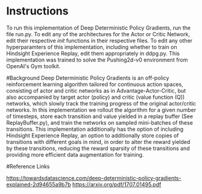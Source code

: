 

# Instructions
To run this implementation of Deep Deterministic Policy Gradients, run the file run.py. 
To edit any of the architectures for the Actor or Critic Network, edit their respective _init_ functions in their respective files.
To edit any other hyperparamters of this implementation, including whether to train on Hindsight Experience Replay, edit them appropriately in ddpg.py.
This implementation was trained to solve the Pushing2d-v0 environment from OpenAI's Gym toolkit. 

#Background
Deep Deterministic Policy Gradients is an off-policy reinforcement learning algorithm tailored for continuous action spaces, consisting of actor and critic networks as in 
Advantage-Actor-Critic, but also accompanied by target actor (policy) and critic (value function (Q)) networks, which slowly track the training progress of the original actor/critic networks. 
In this implementation we rollout the algorithm for a given number of timesteps, store each transition and value yielded in a replay buffer (See ReplayBuffer.py), and
train the networks on sampled mini-batches of these transitions. This implementation additionally has the option of including Hindsight Experience Replay, an option to additionally
store copies of transitions with different goals in mind, in order to alter the reward yielded by these transitions, reducing the reward sparsity of these transitions and providing more efficient
data augmentation for training. 

#Reference Links

https://towardsdatascience.com/deep-deterministic-policy-gradients-explained-2d94655a9b7b
https://arxiv.org/pdf/1707.01495.pdf










